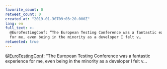 ```yaml
---
favorite_count: 0
retweet_count: 0
created_at: "2019-01-30T09:03:20.000Z"
lang: en
full_text: >-
  @EuroTestingConf: “The European Testing Conference was a fantastic experience
  for me, even being in the minority as a developer I felt v…
retweeted: true
---
```


[@EuroTestingConf](https://twitter.com/EuroTestingConf): “The European Testing
Conference was a fantastic experience for me, even being in the minority as a
developer I felt v…
